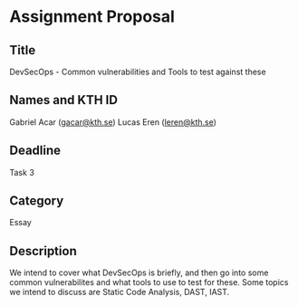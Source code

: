 # Assignment Proposal
## Title
DevSecOps - Common vulnerabilities and Tools to test against these

## Names and KTH ID
Gabriel Acar (gacar@kth.se)
Lucas Eren (leren@kth.se)

## Deadline
Task 3

## Category
Essay

## Description
We intend to cover what DevSecOps is briefly, and then go into some common vulnerabilites and what tools to use to test for these. Some topics we intend to discuss are Static Code Analysis, DAST, IAST.
